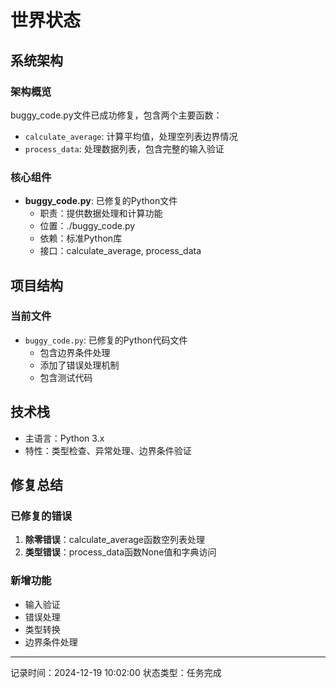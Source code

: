 # 世界状态

## 系统架构
### 架构概览
buggy_code.py文件已成功修复，包含两个主要函数：
- `calculate_average`: 计算平均值，处理空列表边界情况
- `process_data`: 处理数据列表，包含完整的输入验证

### 核心组件
- **buggy_code.py**: 已修复的Python文件
  - 职责：提供数据处理和计算功能
  - 位置：./buggy_code.py
  - 依赖：标准Python库
  - 接口：calculate_average, process_data

## 项目结构
### 当前文件
- `buggy_code.py`: 已修复的Python代码文件
  - 包含边界条件处理
  - 添加了错误处理机制
  - 包含测试代码

## 技术栈
- 主语言：Python 3.x
- 特性：类型检查、异常处理、边界条件验证

## 修复总结
### 已修复的错误
1. **除零错误**：calculate_average函数空列表处理
2. **类型错误**：process_data函数None值和字典访问

### 新增功能
- 输入验证
- 错误处理
- 类型转换
- 边界条件处理

---
记录时间：2024-12-19 10:02:00
状态类型：任务完成